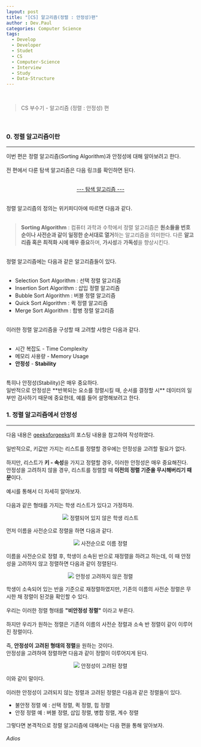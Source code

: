 ```yaml
---
layout: post
title: "[CS] 알고리즘(정렬 : 안정성)편"
author : Dev.Paul
categories: Computer Science
tags:
  - Develop
  - Developer
  - Studet
  - CS
  - Computer-Science
  - Interview
  - Study
  - Data-Structure
---
```


<br>

> CS 부수기 - 알고리즘 (정렬 : 안정성) 편

<br>
<h3>0. 정렬 알고리즘이란</h3>
<hr>

이번 편은 정렬 알고리즘(Sorting Algorithm)과 안정성에 대해 알아보려고 한다.
<br><br>
전 편에서 다룬 탐색 알고리즘은 다음 링크를 확인하면 된다.
<br><br>

<p style="text-align: center" >
	<a  href="https://iiibreakeriii.github.io/Post10(CSPart2_1)" target="_blank"> --- 탐색 알고리즘 --- </a>
</p>

<br>
정렬 알고리즘의 정의는 위키피디아에 따르면 다음과 같다.
<br><br>

> **Sorting Algorithm** : 컴퓨터 과학과 수학에서 정렬 알고리즘은 **원소들을 번호순이나 사전순과 같이 일정한 순서대로 열거**하는 알고리즘을 의미한다.
> 다른 **알고리즘 혹은 최적화 시에 매우 중요**하며, **가시성**과 **가독성**을 향상시킨다.

<br>
정렬 알고리즘에는 다음과 같은 알고리즘들이 있다.
<br><br>

* Selection Sort Algorithm : 선택 정렬 알고리즘
* Insertion Sort Algorithm : 삽입 정렬 알고리즘
* Bubble Sort Algorithm : 버블 정렬 알고리즘
* Quick Sort Algorithm : 퀵 정렬 알고리즘
* Merge Sort Algorithm : 합병 정렬 알고리즘

<br>
이러한 정렬 알고리즘을 구성할 때 고려할 사항은 다음과 같다.
<br><br>

* 시간 복잡도 - Time Complexity
* 메모리 사용량 - Memory Usage
* **안정성** - **Stability**

<br>
특히나 안정성(Stability)은 매우 중요하다.
<br>
일반적으로 안정성은 **반복되는 요소를 정렬시킬 때, 순서를 결정할 시** 데이터의 일부만 검사하기 때문에 중요한데, 예를 들어 설명해보려고 한다.

<br>
<h3>1. 정렬 알고리즘에서 안정성</h3>
<hr>

다음 내용은 <a href="https://www.geeksforgeeks.org/stable-and-unstable-sorting-algorithms/" target="_blank">geeksforgeeks</a>의 포스팅 내용을 참고하여 작성하였다.
<br><br>
일반적으로, 키값만 가지는 리스트를 정렬할 경우에는 안정성을 고려할 필요가 없다.
<br><br>
하지만, 리스트가 **키 - 속성**을 가지고 정렬할 경우, 이러한 안정성은 매우 중요해진다.
<br>
안정성을 고려하지 않을 경우, 리스트를 정렬할 때 **이전의 정렬 기준을 무시해버리기 때문**이다.
<br><br>
예시를 통해서 더 자세히 알아보자.
<br><br>
다음과 같은 형태를 가지는 학생 리스트가 있다고 가정하자.

<p  align="center">
	<img src="https://github.com/IIIBreakeRIII/IIIBreakeRIII.github.io/assets/89850286/f61ddfc4-b354-4c87-8397-6b5e83b7816e">
	정렬되어 있지 않은 학생 리스트
</p>

먼저 이름을 사전순으로 정렬을 하면 다음과 같다.

<p  align="center">
	<img src="https://github.com/IIIBreakeRIII/IIIBreakeRIII.github.io/assets/89850286/2b80cb2a-d1d9-497d-a77f-6c43ab1ec492">
	사전순으로 이름 정렬
</p>

이름을 사전순으로 정렬 후, 학생이 소속된 반으로 재정렬을 하려고 하는데, 이 때 안정성을 고려하지 않고 정렬하면 다음과 같이 정렬된다.

<p  align="center">
	<img src="https://github.com/IIIBreakeRIII/IIIBreakeRIII.github.io/assets/89850286/faad99ad-d2df-4edf-b2f6-057feb567117">
	안정성 고려하지 않은 정렬
</p>

학생이 소속되어 있는 반을 기준으로 재정렬하였지만, 기존의 이름의 사전순 정렬은 무시한 채 정렬이 된것을 확인할 수 있다.
<br><br>
우리는 이러한 정렬 형태를 **"비안정성 정렬"** 이라고 부른다.
<br><br>
하지만 우리가 원하는 정렬은 기존의 이름의 사전순 정렬과 소속 반 정렬이 같이 이루어진 정렬이다.
<br><br>
즉, **안정성이 고려된 형태의 정렬**을 원하는 것이다.
<br>
안정성을 고려하여 정렬하면 다음과 같이 정렬이 이루어지게 된다.

<p  align="center">
	<img src="https://github.com/IIIBreakeRIII/IIIBreakeRIII.github.io/assets/89850286/900e105f-9f38-406b-9279-e7a785257be1">
	안정성이 고려된 정렬
</p>

이와 같이 말이다.
<br><br>
이러한 안정성이 고려되지 않는 정렬과 고려된 정렬은 다음과 같은 정렬들이 있다.

* 불안정 정렬 예 : 선택 정렬, 퀵 정렬, 힙 정렬
* 안정 정렬 예 : 버블 정렬, 삽입 정렬, 병합 정렬, 계수 정렬

그렇다면 본격적으로 정렬 알고리즘에 대해서는 다음 편을 통해 알아보자.
<br><br>
*Adios*